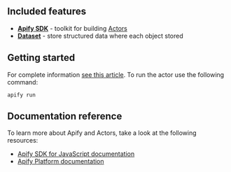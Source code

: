 ## Included features

- **[Apify SDK](https://docs.apify.com/sdk/js/)** - toolkit for building [Actors](https://apify.com/actors)
- **[Dataset](https://docs.apify.com/sdk/js/docs/guides/result-storage#dataset)** - store structured data where each object stored

## Getting started

For complete information [see this article](https://docs.apify.com/platform/actors/development#build-actor-locally). To run the actor use the following command:

```
apify run
```

## Documentation reference

To learn more about Apify and Actors, take a look at the following resources:

- [Apify SDK for JavaScript documentation](https://docs.apify.com/sdk/js)
- [Apify Platform documentation](https://docs.apify.com/platform)
